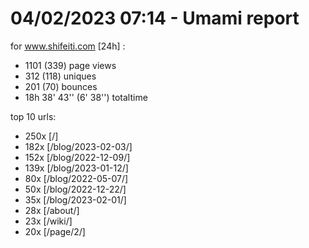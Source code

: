 # 04/02/2023 07:14 - Umami report
for www.shifeiti.com [24h] :

 - 1101 (339) page views
 - 312 (118) uniques
 - 201 (70) bounces
 - 18h 38' 43'' (6' 38'') totaltime


top 10 urls:
 - 250x [/]
 - 182x [/blog/2023-02-03/]
 - 152x [/blog/2022-12-09/]
 - 139x [/blog/2023-01-12/]
 - 80x [/blog/2022-05-07/]
 - 50x [/blog/2022-12-22/]
 - 35x [/blog/2023-02-01/]
 - 28x [/about/]
 - 23x [/wiki/]
 - 20x [/page/2/]


